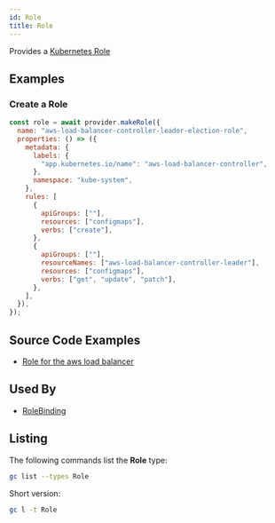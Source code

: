 ```yaml
---
id: Role
title: Role
---
```


Provides a [Kubernetes Role](https://kubernetes.io/docs/reference/access-authn-authz/rbac/)

## Examples

### Create a Role

```js
const role = await provider.makeRole({
  name: "aws-load-balancer-controller-leader-election-role",
  properties: () => ({
    metadata: {
      labels: {
        "app.kubernetes.io/name": "aws-load-balancer-controller",
      },
      namespace: "kube-system",
    },
    rules: [
      {
        apiGroups: [""],
        resources: ["configmaps"],
        verbs: ["create"],
      },
      {
        apiGroups: [""],
        resourceNames: ["aws-load-balancer-controller-leader"],
        resources: ["configmaps"],
        verbs: ["get", "update", "patch"],
      },
    ],
  }),
});
```

## Source Code Examples

- [Role for the aws load balancer](https://github.com/grucloud/grucloud/blob/main/packages/modules/k8s/aws-load-balancer/resources.js#L373)

## Used By

- [RoleBinding](./RoleBinding)

## Listing

The following commands list the **Role** type:

```sh
gc list --types Role
```

Short version:

```sh
gc l -t Role
```

```sh

```
